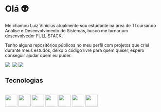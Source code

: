 <h1>Olá 👽 </h1>

Me chamou Luiz Vinicius atualmente sou estudante na área de TI cursando Análise e Desenvolvimento de Sistemas, busco me tornar um desenvolvedor FULL STACK.

Tenho alguns repositórios públicos no meu perfil com projetos que criei durante meus estudos, deixo o código livre para quem quiser, espero conseguir ajudar quem eu puder.

<div>
  <a href="mailto:lvpsalgado.contato@gmail.com"><img src="https://img.shields.io/badge/Gmail-D14836?style=for-the-badge&logo=gmail&logoColor=white"></a>
  <a href="https://www.linkedin.com/in/luiz-vinicius-salgado/" target="_blank"><img src="https://img.shields.io/badge/LinkedIn-0077B5?style=for-the-badge&logo=linkedin&logoColor=white" alt=""></a>
  <a href="https://instagram.com/luiz_salgadoo"><img src="https://img.shields.io/badge/Instagram-E4405F?style=for-the-badge&logo=instagram&logoColor=white"></a>
  <a href="https://twitter.com/SKaDinha" target="_blank"><img src="https://img.shields.io/badge/Twitter-1DA1F2?style=for-the-badge&logo=twitter&logoColor=white" ></a>
</div>
<h2> Tecnologias </h2>

<div style="display: inline_block"><br>
  <img aling="center" height='40' width='40' src="https://cdn.jsdelivr.net/gh/devicons/devicon/icons/python/python-original.svg" /> 
  <img aling="center" height='40' width='40' src="https://cdn.jsdelivr.net/gh/devicons/devicon/icons/javascript/javascript-original.svg" />
  <img aling="center" height='40' width='40' src="https://cdn.jsdelivr.net/gh/devicons/devicon/icons/nodejs/nodejs-original.svg" />
  <img aling="center" height='40' width='40' src="https://cdn.jsdelivr.net/gh/devicons/devicon/icons/html5/html5-original.svg" />
  <img aling="center" height='40' width='40' src="https://cdn.jsdelivr.net/gh/devicons/devicon/icons/css3/css3-original.svg" />
  <img aling="center" height='40' width='40' src="https://cdn.jsdelivr.net/gh/devicons/devicon/icons/bootstrap/bootstrap-original.svg" />
  <img aling="center" height='40' width='40' src="https://cdn.jsdelivr.net/gh/devicons/devicon/icons/mysql/mysql-original.svg" />               
</div>
 

          
          
